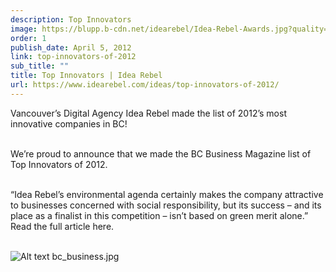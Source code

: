 ```yaml
---
description: Top Innovators
image: https://blupp.b-cdn.net/idearebel/Idea-Rebel-Awards.jpg?quality=80&width=800
order: 1
publish_date: April 5, 2012
link: top-innovators-of-2012
sub_title: ""
title: Top Innovators | Idea Rebel
url: https://www.idearebel.com/ideas/top-innovators-of-2012/
---
```

Vancouver’s Digital Agency Idea Rebel made the list of 2012’s most innovative companies in BC!

\
We’re proud to announce that we made the BC Business Magazine list of Top Innovators of 2012.

\
“Idea Rebel’s environmental agenda certainly makes the company attractive to businesses concerned with social responsibility, but its success – and its place as a finalist in this competition – isn’t based on green merit alone.” Read the full article here.

\
![Alt text](https://blupp.b-cdn.net/idearebel/bc_business.jpg?quality=80&width=800?quality=80&width=800 "a title")
bc_business.jpg
